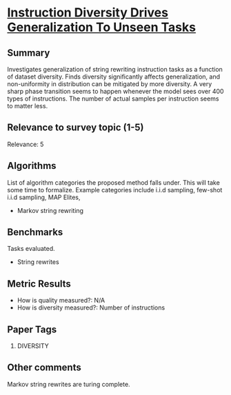# [Instruction Diversity Drives Generalization To Unseen Tasks](https://arxiv.org/pdf/2402.10891)


## Summary

Investigates generalization of string rewriting instruction tasks as a function of dataset diversity. Finds diversity significantly affects generalization, and non-uniformity in distribution can be mitigated by more diversity. A very sharp phase transition seems to happen whenever the model sees over 400 types of instructions. The number of actual samples per instruction seems to matter less.

## Relevance to survey topic (1-5)

Relevance: 5

## Algorithms

List of algorithm categories the proposed method falls under. This will take some time to formalize. Example categories include i.i.d sampling, few-shot i.i.d sampling, MAP Elites, 

- Markov string rewriting

## Benchmarks

Tasks evaluated.

- String rewrites

## Metric Results

- How is quality measured?: N/A
- How is diversity measured?: Number of instructions

## Paper Tags

1. DIVERSITY


## Other comments

Markov string rewrites are turing complete.
